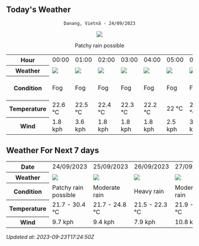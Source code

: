 ## Today's Weather
<div align="center">


`Danang, Vietnã - 24/09/2023`

<img src="https://cdn.weatherapi.com/weather/64x64/day/176.png"/>

Patchy rain possible

</div>


<table>
    <tr>
        <th>Hour</th>
        <td>00:00</td><td>01:00</td><td>02:00</td><td>03:00</td><td>04:00</td><td>05:00</td><td>06:00</td><td>07:00</td><td>08:00</td><td>09:00</td><td>10:00</td><td>11:00</td><td>12:00</td><td>13:00</td><td>14:00</td><td>15:00</td><td>16:00</td><td>17:00</td><td>18:00</td><td>19:00</td><td>20:00</td><td>21:00</td><td>22:00</td><td>23:00</td>
    </tr>
    <tr>
        <th>Weather</th>
        <td><img src="https://cdn.weatherapi.com/weather/64x64/night/248.png"></img></td><td><img src="https://cdn.weatherapi.com/weather/64x64/night/248.png"></img></td><td><img src="https://cdn.weatherapi.com/weather/64x64/night/248.png"></img></td><td><img src="https://cdn.weatherapi.com/weather/64x64/night/248.png"></img></td><td><img src="https://cdn.weatherapi.com/weather/64x64/night/248.png"></img></td><td><img src="https://cdn.weatherapi.com/weather/64x64/night/248.png"></img></td><td><img src="https://cdn.weatherapi.com/weather/64x64/day/248.png"></img></td><td><img src="https://cdn.weatherapi.com/weather/64x64/day/116.png"></img></td><td><img src="https://cdn.weatherapi.com/weather/64x64/day/116.png"></img></td><td><img src="https://cdn.weatherapi.com/weather/64x64/day/176.png"></img></td><td><img src="https://cdn.weatherapi.com/weather/64x64/day/176.png"></img></td><td><img src="https://cdn.weatherapi.com/weather/64x64/day/176.png"></img></td><td><img src="https://cdn.weatherapi.com/weather/64x64/day/116.png"></img></td><td><img src="https://cdn.weatherapi.com/weather/64x64/day/176.png"></img></td><td><img src="https://cdn.weatherapi.com/weather/64x64/day/176.png"></img></td><td><img src="https://cdn.weatherapi.com/weather/64x64/day/176.png"></img></td><td><img src="https://cdn.weatherapi.com/weather/64x64/day/176.png"></img></td><td><img src="https://cdn.weatherapi.com/weather/64x64/day/176.png"></img></td><td><img src="https://cdn.weatherapi.com/weather/64x64/night/176.png"></img></td><td><img src="https://cdn.weatherapi.com/weather/64x64/night/143.png"></img></td><td><img src="https://cdn.weatherapi.com/weather/64x64/night/248.png"></img></td><td><img src="https://cdn.weatherapi.com/weather/64x64/night/248.png"></img></td><td><img src="https://cdn.weatherapi.com/weather/64x64/night/248.png"></img></td><td><img src="https://cdn.weatherapi.com/weather/64x64/night/248.png"></img></td>
    </tr>
    <tr>
        <th>Condition</th>
        <td width="200px">Fog</td><td width="200px">Fog</td><td width="200px">Fog</td><td width="200px">Fog</td><td width="200px">Fog</td><td width="200px">Fog</td><td width="200px">Fog</td><td width="200px">Partly cloudy</td><td width="200px">Partly cloudy</td><td width="200px">Patchy rain possible</td><td width="200px">Patchy rain possible</td><td width="200px">Patchy rain possible</td><td width="200px">Partly cloudy</td><td width="200px">Patchy rain possible</td><td width="200px">Patchy rain possible</td><td width="200px">Patchy rain possible</td><td width="200px">Patchy rain possible</td><td width="200px">Patchy rain possible</td><td width="200px">Patchy rain possible</td><td width="200px">Mist</td><td width="200px">Fog</td><td width="200px">Fog</td><td width="200px">Fog</td><td width="200px">Fog</td>
    </tr>
    <tr>
        <th>Temperature</th>
        <td>22.6 °C</td><td>22.5 °C</td><td>22.4 °C</td><td>22.3 °C</td><td>22.2 °C</td><td>22 °C</td><td>21.9 °C</td><td>23.8 °C</td><td>25.6 °C</td><td>27.2 °C</td><td>28.4 °C</td><td>29.6 °C</td><td>30.4 °C</td><td>30.8 °C</td><td>30.6 °C</td><td>29.5 °C</td><td>27.3 °C</td><td>24.9 °C</td><td>23 °C</td><td>23.5 °C</td><td>23.3 °C</td><td>23.2 °C</td><td>23.1 °C</td><td>22.9 °C</td>
    </tr>
    <tr>
        <th>Wind</th>
        <td>1.8 kph</td><td>3.6 kph</td><td>1.8 kph</td><td>1.8 kph</td><td>1.8 kph</td><td>2.5 kph</td><td>3.6 kph</td><td>2.9 kph</td><td>4.3 kph</td><td>5.8 kph</td><td>7.2 kph</td><td>7.9 kph</td><td>8.3 kph</td><td>8.6 kph</td><td>10.4 kph</td><td>11.2 kph</td><td>10.1 kph</td><td>7.6 kph</td><td>5.8 kph</td><td>5 kph</td><td>4.3 kph</td><td>4.3 kph</td><td>4 kph</td><td>4.3 kph</td>
    </tr>
</table>


## Weather For Next 7 days


<table>
    <tr>
        <th>Date</th>
        <td>24/09/2023</td><td>25/09/2023</td><td>26/09/2023</td><td>27/09/2023</td><td>28/09/2023</td><td>29/09/2023</td><td>30/09/2023</td>
    </tr>
    <tr>
        <th>Weather</th>
        <td><img src="https://cdn.weatherapi.com/weather/64x64/day/176.png"/></td><td><img src="https://cdn.weatherapi.com/weather/64x64/day/302.png"/></td><td><img src="https://cdn.weatherapi.com/weather/64x64/day/308.png"/></td><td><img src="https://cdn.weatherapi.com/weather/64x64/day/302.png"/></td><td><img src="https://cdn.weatherapi.com/weather/64x64/day/176.png"/></td><td><img src="https://cdn.weatherapi.com/weather/64x64/day/176.png"/></td><td><img src="https://cdn.weatherapi.com/weather/64x64/day/302.png"/></td>
    </tr>
    <tr>
        <th>Condition</th>
        <td width="200px">Patchy rain possible</td><td width="200px">Moderate rain</td><td width="200px">Heavy rain</td><td width="200px">Moderate rain</td><td width="200px">Patchy rain possible</td><td width="200px">Patchy rain possible</td><td width="200px">Moderate rain</td>
    </tr>
    <tr>
        <th>Temperature</th>
        <td>21.7 -  30.4 °C</td><td>21.7 -  24.8 °C</td><td>21.5 -  22.3 °C</td><td>21.9 -  25.7 °C</td><td>21.4 -  26.6 °C</td><td>21.6 -  26.7 °C</td><td>21.7 -  22.2 °C</td>
    </tr>
    <tr>
        <th>Wind</th>
        <td>9.7 kph</td><td>9.4 kph</td><td>7.9 kph</td><td>10.8 kph</td><td>9.4 kph</td><td>8.6 kph</td><td>16.2 kph</td>
    </tr>
</table>


*Updated at: 2023-09-23T17:24:50Z*